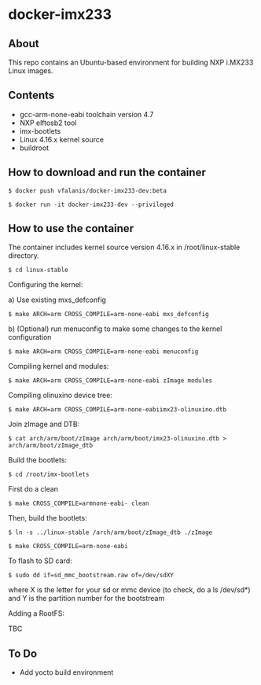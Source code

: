 docker-imx233
=================

## About

This repo contains an Ubuntu-based environment for building NXP i.MX233 Linux images.

## Contents

- gcc-arm-none-eabi toolchain version 4.7
- NXP elftosb2 tool
- imx-bootlets
- Linux 4.16.x kernel source
- buildroot

## How to download and run the container

```
$ docker push vfalanis/docker-imx233-dev:beta
```

```
$ docker run -it docker-imx233-dev --privileged
```

## How to use the container
The container includes kernel source version 4.16.x in /root/linux-stable directory.

```
$ cd linux-stable
```

Configuring the kernel:

a) Use existing mxs_defconfig
```
$ make ARCH=arm CROSS_COMPILE=arm-none-eabi mxs_defconfig
```
b) (Optional) run menuconfig to make some changes to the kernel configuration
```
$ make ARCH=arm CROSS_COMPILE=arm-none-eabi menuconfig
```

Compiling kernel and modules:
```
$ make ARCH=arm CROSS_COMPILE=arm-none-eabi zImage modules
```

Compiling olinuxino device tree:
```
$ make ARCH=arm CROSS_COMPILE=arm-none-eabiimx23-olinuxino.dtb
```

Join zImage and DTB:
```
$ cat arch/arm/boot/zImage arch/arm/boot/imx23-olinuxino.dtb > arch/arm/boot/zImage_dtb
```

Build the bootlets:
```
$ cd /root/imx-bootlets
```

First do a clean
```
$ make CROSS_COMPILE=armnone-eabi- clean
```

Then, build the bootlets:
```
$ ln -s ../linux-stable /arch/arm/boot/zImage_dtb ./zImage
 
$ make CROSS_COMPILE=arm-none-eabi
```

To flash to SD card:
```
$ sudo dd if=sd_mmc_bootstream.raw of=/dev/sdXY 
```
where X is the  letter for your sd or mmc device (to check, do a ls /dev/sd*) and Y is the partition number for the bootstream

Adding a RootFS:

TBC

## To Do
- Add yocto build environment

